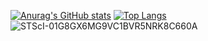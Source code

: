 
<!---
A-Taiga/A-Taiga is a ✨ special ✨ repository because its `README.md` (this file) appears on your GitHub profile.
You can click the Preview link to take a look at your changes.
--->
[![Anurag's GitHub stats](https://github-readme-stats.vercel.app/api?username=A-Taiga)](https://github.com/A-Taiga/github-readme-stats)
[![Top Langs](https://github-readme-stats.vercel.app/api/top-langs/?username=A-Taiga&langs_count=10&theme=tokyonight)](https://github.com/A-Taiga/github-readme-stats)
![STScI-01G8GX6MG9VC1BVR5NRK8C660A](https://user-images.githubusercontent.com/64714887/182050711-b3970d51-376d-43f4-889b-f37003c7ead0.png)
